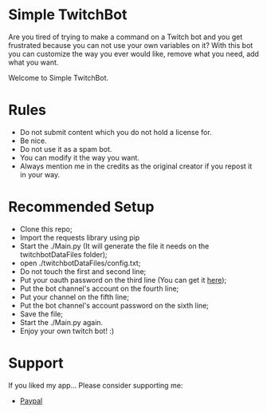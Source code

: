 # Simple TwitchBot
Are you tired of trying to make a command on a Twitch bot and you get frustrated because you can not use your own variables on it?
With this bot you can customize the way you ever would like, remove what you need, add what you want.

Welcome to Simple TwitchBot.

# Rules
* Do not submit content which you do not hold a license for.
* Be nice.
* Do not use it as a spam bot.
* You can modify it the way you want.
* Always mention me in the credits as the original creator if you repost it in your way.

# Recommended Setup
* Clone this repo;
* Import the requests library using pip
* Start the ./Main.py (It will generate the file it needs on the twitchbotDataFiles folder);
* open ./twitchbotDataFiles/config.txt;
* Do not touch the first and second line;
* Put your oauth password on the third line (You can get it [here](https://twitchapps.com/tmi/));
* Put the bot channel's account on the fourth line;
* Put your channel on the fifth line;
* Put the bot channel's account password on the sixth line;
* Save the file;
* Start the ./Main.py again.
* Enjoy your own twitch bot! :)

# Support
If you liked my app...
Please consider supporting me:
* [Paypal](https://streamelements.com/christopherldo/tip)
